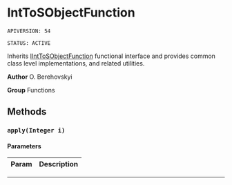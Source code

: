 # IntToSObjectFunction

`APIVERSION: 54`

`STATUS: ACTIVE`

Inherits [IIntToSObjectFunction](/docs/Functional-Interfaces/IIntToSObjectFunction.md) functional interface and provides common class level implementations, and related utilities.


**Author** O. Berehovskyi


**Group** Functions

## Methods
### `apply(Integer i)`
#### Parameters
|Param|Description|
|---|---|

---
